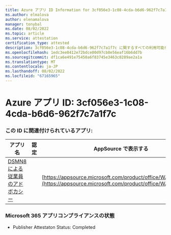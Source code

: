 ```yaml
---
title: Azure アプリ ID Information for 3cf056e3-1c08-4cda-b6d6-962f7c7a1f7c
ms.author: elmalova
author: elenamalova
manager: tonybal
ms.date: 08/02/2022
ms.topic: article
ms.service: attestation
certification_type: attested
description: 3cf056e3-1c08-4cda-b6d6-962f7c7a1f7c に関するすべての利用可能なセキュリティとコンプライアンス情報。
ms.openlocfilehash: 1edc3ee0412e72bdce00d97cb8e56eaf16b6dd7b
ms.sourcegitcommit: df1ca6e491e75450a6f83745e3463c0289ae2a1a
ms.translationtype: MT
ms.contentlocale: ja-JP
ms.lasthandoff: 08/02/2022
ms.locfileid: "67165965"
---
```

# <a name="azure-app-id-3cf056e3-1c08-4cda-b6d6-962f7c7a1f7c"></a>Azure アプリ ID: 3cf056e3-1c08-4cda-b6d6-962f7c7a1f7c


### <a name="apps-associated-with-this-id"></a>この ID に関連付けられているアプリ:
| **アプリ名** | **認定** | **AppSource で表示する** |
|--------------|---------------|-----------------------|
| [DSMN8 による従業員のアドボカシー](../forward/WA200003677.md) |  | [https://appsource.microsoft.com/product/office/WA200003677](https://appsource.microsoft.com/product/office/WA200003677) |

### <a name="microsoft-365-app-compliance-status"></a>Microsoft 365 アプリコンプライアンスの状態
- Publisher Attestaton Status: Completed
